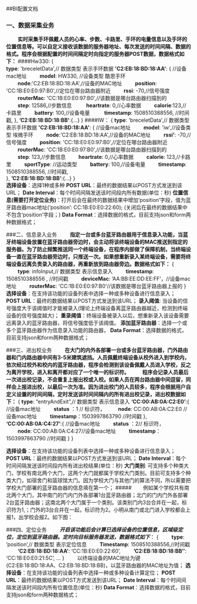 ##BI配置文档
### 一、数据采集业务
&nbsp;&nbsp;&nbsp;&nbsp;&nbsp;&nbsp;&nbsp;&nbsp;**实时采集手环佩戴人员的心率、步数、卡路里、手环的电量信息以及手环的位置信息等。可以自定义接收该数据的服务器地址、每次发送的时间间隔、数据的格式。程序会根据配置的时间间隔定时向指定的服务器POST数据，数据格式如下：**
####Hw330:
{  
**type**: 'breceletData',// 数据类型 表示手环数据
**'C2:EB:18:BD:18:AA'**: { //设备mac地址 
&nbsp;&nbsp;&nbsp;&nbsp;&nbsp;&nbsp;&nbsp;&nbsp;**model**: HW330, //设备类型 酷思手环
 &nbsp;&nbsp;&nbsp;&nbsp;&nbsp;&nbsp;&nbsp;&nbsp;**node**:'C2:EB:18:BD:18:AA',//设备的MAC地址
&nbsp;&nbsp;&nbsp;&nbsp;&nbsp;&nbsp;&nbsp;&nbsp;**position**: 'CC:1B:E0:E0:97:B0',//定位在哪台路由器附近
&nbsp;&nbsp;&nbsp;&nbsp;&nbsp;&nbsp;&nbsp;&nbsp;**rssi**: -70,//信号强度
&nbsp;&nbsp;&nbsp;&nbsp;&nbsp;&nbsp;&nbsp;&nbsp;**routerMac**: 'CC:1B:E0:E0:97:B0',//该数据是哪台路由器扫描到的
&nbsp;&nbsp;&nbsp;&nbsp;&nbsp;&nbsp;&nbsp;&nbsp;**step**: 12586,//步数信息
&nbsp;&nbsp;&nbsp;&nbsp;&nbsp;&nbsp;&nbsp;&nbsp; **heartrate**: 0,//心率数据
&nbsp;&nbsp;&nbsp;&nbsp;&nbsp;&nbsp;&nbsp;&nbsp;**calorie**:123,//卡路里
&nbsp;&nbsp;&nbsp;&nbsp;&nbsp;&nbsp;&nbsp;&nbsp;**battery**: 100,//设备电量
&nbsp;&nbsp;&nbsp;&nbsp;&nbsp;&nbsp;&nbsp;&nbsp; **timestamp**: 1508510388556, //时间戳,
},
**’C2:EB:18:BD:18:BB’**:{...}
 }
####IW：
{
**type**: 'breceletData',// 数据类型 表示手环数据
**'C2:EB:18:BD:18:AA'**: { //设备mac地址 
      &nbsp;&nbsp;&nbsp;&nbsp;&nbsp;&nbsp;&nbsp;&nbsp;**model**: 'iw',//设备类型 埃微手环
&nbsp;&nbsp;&nbsp;&nbsp;&nbsp;&nbsp;&nbsp;&nbsp;**node**:'C2:EB:18:BD:18:AA',//设备的MAC地址
      &nbsp;&nbsp;&nbsp;&nbsp;&nbsp;&nbsp;&nbsp;&nbsp;**rssi'**:  -70,//信号强度
    &nbsp;&nbsp;&nbsp;&nbsp;&nbsp;&nbsp;&nbsp;&nbsp;**position**: 'CC:1B:E0:E0:97:B0',//定位在哪台路由器附近
      &nbsp;&nbsp;&nbsp;&nbsp;&nbsp;&nbsp;&nbsp;&nbsp;**routerMac**: 'CC:1B:E0:E0:97:B0',//该数据是哪台路由器扫描到的
      &nbsp;&nbsp;&nbsp;&nbsp;&nbsp;&nbsp;&nbsp;&nbsp;**step**: 123,//步数信息
&nbsp;&nbsp;&nbsp;&nbsp;&nbsp;&nbsp;&nbsp;&nbsp;**heartrate**: 0,//心率数据
      &nbsp;&nbsp;&nbsp;&nbsp;&nbsp;&nbsp;&nbsp;&nbsp;**calorie**: 123,//卡路里
&nbsp;&nbsp;&nbsp;&nbsp;&nbsp;&nbsp;&nbsp;&nbsp;**sportType**: //运动类型
&nbsp;&nbsp;&nbsp;&nbsp;&nbsp;&nbsp;&nbsp;&nbsp;**battery**: 100,//设备电量
&nbsp;&nbsp;&nbsp;&nbsp;&nbsp;&nbsp;&nbsp;&nbsp;**timestamp**: 1508510388556, //时间戳,  
},
**’C2:EB:18:BD:18:BB’**:{...}
 }                                                                                                                     
**选择设备**：选择1种或多种
**POST URL**：最终的数据结果以POST方式发送到该URL；
**Date Interval**：每个时间间隔发送该时间段内所有数据(单位：秒)
**位置信息(需要打开定位业务)**：打开后会在最终的数据结果中增加‘position’字段，值为蓝牙路由器mac地址(‘position’: CC:1B:E0:E0:22:60);
(关闭后在最终的数据结果中不包含‘position’字段；)
**Data Format**：选择数据的格式，目前支持json和form两种数据格式；

###二、信息录入业务
&nbsp;&nbsp;&nbsp;&nbsp;&nbsp;&nbsp;&nbsp;&nbsp;**指定一台或多台蓝牙路由器用于信息录入功能，当蓝牙终端设备放置在蓝牙路由器旁边时，会主动将该终端设备的MAC推送到指定的服务器。为了防止频繁推送同一个终端设备，在程序内部做了保障机制，当终端设备一直在蓝牙路由器旁边时，只推送一次。如果想重新录入某终端设备，需要将终端设备远离负责录入的路由器，再重新放到路由器旁边。数据格式如下：**
{
&nbsp;&nbsp;&nbsp;&nbsp;&nbsp;&nbsp;&nbsp;&nbsp;**type**: infoInput,// 数据类型 表示信息录入
&nbsp;&nbsp;&nbsp;&nbsp;&nbsp;&nbsp;&nbsp;&nbsp;**timestamp**: 1508510388556 , //时间戳
&nbsp;&nbsp;&nbsp;&nbsp;&nbsp;&nbsp;&nbsp;&nbsp;**deviceMac**: ‘AA:BB:EE:DD:EE:FF’，//设备mac地址 
&nbsp;&nbsp;&nbsp;&nbsp;&nbsp;&nbsp;&nbsp;&nbsp;**routerMac**: 'CC:1B:E0:E0:97:B0'//该数据是哪台蓝牙路由器上报的
}
**选择设备**：在支持该功能的设备列表中选择一种或多种设备进行信息录入；
**POST URL**：最终的数据结果以POST方式发送到该URL；
**录入阈值**: 当设备的信号强度大于该阈值时才能被录入(理论上终端设备离蓝牙路由器越近，检测到终端设备的信号强度越大)；
**重录阈值**：终端设备被录入以后，想重新录入该设备需要远离录入的蓝牙路由器，将信号强度低于该阈值。
**添加蓝牙路由器**：选择一个或多个蓝牙路由器作为信息录入功能的路由器，
**Data Format**：选择数据的格式，目前支持json和form两种数据格式；

###三、进出校业务
&nbsp;&nbsp;&nbsp;&nbsp;&nbsp;&nbsp;&nbsp;&nbsp;**在大门的内外各部署一台或多台蓝牙路由器，门外路由器和门内路由器中间有3-5米建筑遮挡。人员佩戴终端设备从校外进入到学校内，依次经过校外和校内的蓝牙路由器，程序会检测到该设备佩戴人员进入学校，反之为离开学校，进入和离开都对应了一个唯一的标识符。**
&nbsp;&nbsp;&nbsp;&nbsp;&nbsp;&nbsp;&nbsp;&nbsp;**程序会记录人员最后一次进出校记录，不会重复上报出校或入校。如果人员在两台路由器中间逗留，同样会上报进出校，以最后一次为准。因为进出校门的人员较多，程序会根据用户自定义设置的时间间隔，定时发送该时间间隔内的所有进出校记录，进出校数据如下：**
{
**type**: “entryAndExit”,// 数据类型 表示信息录入
**‘CC:00:AB:0A:C2:E0’**:{  //设备mac地址 
&nbsp;&nbsp;&nbsp;&nbsp;&nbsp;&nbsp;&nbsp;&nbsp;**status** ：1 // 标识符，
&nbsp;&nbsp;&nbsp;&nbsp;&nbsp;&nbsp;&nbsp;&nbsp;**node**: CC:00:AB:0A:C2:E0 //设备mac地址 
&nbsp;&nbsp;&nbsp;&nbsp;&nbsp;&nbsp;&nbsp;&nbsp;**timestamp**：1503997863790 //时间戳
},
**‘CC:00:AB:0A:C4:27’**:{  //设备mac地址 
&nbsp;&nbsp;&nbsp;&nbsp;&nbsp;&nbsp;&nbsp;&nbsp;**status** ：2// 标识符，
&nbsp;&nbsp;&nbsp;&nbsp;&nbsp;&nbsp;&nbsp;&nbsp;**node**: CC:00:AB:0A:C4:27//设备mac地址 
&nbsp;&nbsp;&nbsp;&nbsp;&nbsp;&nbsp;&nbsp;&nbsp;**timestamp**：1503997863790 //时间戳
}
} 

**选择设备**：在支持该功能的设备列表中选择一种或多种设备进行信息录入；
**POST URL**：最终的数据结果以POST方式发送到该URL；
**Date Interval**：每个时间间隔发送该时间段内所有进出校结果(单位：秒)
**大门类别**: 可支持多个种类大门，学校有南北两个大门，这两个大门就都属于学校大门类别。目前可支持多个种类大门，如宿舍门和篮球馆大门。因为学校大门与其他门的算法不同，所以需要把学校大门部署的蓝牙路由器的信息填在第一个；
#####&nbsp;&nbsp;&nbsp;&nbsp;&nbsp;&nbsp;&nbsp;&nbsp;例如某个学校共有南北两个大门，其中南门的门内门外各部署1台蓝牙路由器；北门的门内门外各部署2台蓝牙路由器；这南北两个大门属于一个类别。该类别门内3台合并在一起，标识符为1,；门外的3台合并在一起，标识符为2。小明从南门或北门进入学校都会上报1，出学校会报2。如下图：


###四、定位业务
&nbsp;&nbsp;&nbsp;&nbsp;&nbsp;&nbsp;&nbsp;&nbsp;**_开启该功能后会计算已选择设备的位置信息，区域级定位，定位到蓝牙路由器。定时向目标服务器发送，数据格式如下_**：
{
&nbsp;&nbsp;&nbsp;&nbsp;&nbsp;&nbsp;&nbsp;&nbsp;**type**: ’position’,// 数据类型 表示定位信息
&nbsp;&nbsp;&nbsp;&nbsp;&nbsp;&nbsp;&nbsp;&nbsp;**Timestamp**: 1508510388556,//时间戳
&nbsp;&nbsp;&nbsp;&nbsp;&nbsp;&nbsp;&nbsp;&nbsp;**‘C2:EB:18:BD:18:AA’**: ‘CC:1B:E0:E0:22:60’,
&nbsp;&nbsp;&nbsp;&nbsp;&nbsp;&nbsp;&nbsp;&nbsp;**’C2:EB:18:BD:18:BB‘’**: ‘CC:1B:E0:E0:21:5C’,
...
}
&nbsp;&nbsp;&nbsp;&nbsp;&nbsp;&nbsp;&nbsp;&nbsp;以终端设备的MAC地址为键(C2:EB:18:BD:18:AA、C2:EB:18:BD:18:BB)，以蓝牙路由器的MAC地址为值；
**选择设备**：在支持该功能的设备列表中选择一种或多种设备计算定位；
**POST URL**：最终的数据结果以POST方式发送到该URL；
**Date Interval**：每个时间间隔发送该时间段内所有位置信息(单位：秒)
**Data Format**：选择数据的格式，目前支持json和form两种数据格式；


